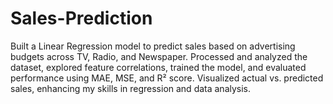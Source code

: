 # Sales-Prediction
Built a Linear Regression model to predict sales based on advertising budgets across TV, Radio, and Newspaper. Processed and analyzed the dataset, explored feature correlations, trained the model, and evaluated performance using MAE, MSE, and R² score. Visualized actual vs. predicted sales, enhancing my skills in regression and data analysis.

